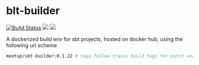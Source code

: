 # blt-builder

[![Build Status](https://travis-ci.org/meetup/sbt-builder.svg?branch=master)](https://travis-ci.org/meetup/sbt-builder)
[![](https://images.microbadger.com/badges/image/meetup/sbt-builder.svg)](https://microbadger.com/images/meetup/sbt-builder "Get your own image badge on microbadger.com")
[![](https://images.microbadger.com/badges/version/meetup/sbt-builder.svg)](https://microbadger.com/images/meetup/sbt-builder "Get your own version badge on microbadger.com")

A dockerized build env for sbt projects, hosted on docker hub, using the following uri scheme

```sh
meetup/sbt-builder:0.1.22 # tags follow travis build tags for patch versions
```
